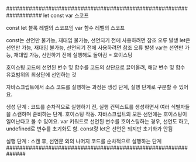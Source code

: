 ###################################################################
let const var 스코프

const let 블록 레벨의 스코프임
var 함수 레벨의 스코프

const는 선언만 불가능, 재대입 불가능, 선언되기 전에 사용하려면 참조 오류 발생
let은 선언만 가능, 재대입 불가능, 선언되기 전에 사용하려면 참조 오류 발생
var는 선언만 가능, 재대입 가능, 선언하기 전에 실행해도 돌아감 = 호이스팅

호이스팅
코드에 선언된 변수 및 함수를 코드의 상단으로 끌어올려, 해당 변수 및 함수 유효범위의 최상단에 선언하는 것

자바스크립트에서 소스 코드를 실행하는 과정은 생성 단계, 실행 단계로 구분할 수 있어요.

생성 단계 : 코드를 순차적으로 실행하기 전, 실행 컨텍스트를 생성하면서 여러 식별자들을 스캔하며 준비하는 단계. 호이스팅 작동. 자바스크립트의 모든 선언에는 호이스팅이 일어난다고 볼 수 있어요. var 키워드로 선언된 변수를 호이스팅하는 경우, 선언도 하고, undefined로 변수를 초기화도 함. const랑 let은 선언은 되지만 초기화가 안됨

실행 단계 : 스캔 후, 선언문 외의 나머지 코드를 순차적으로 실행하는 단계
##############################################################
